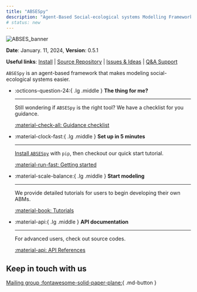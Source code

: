 ```yaml
---
title: "ABSESpy"
description: "Agent-Based Social-ecological systems Modelling Framework in Python"
# status: new
---
```

![ABSES_banner](https://songshgeo-picgo-1302043007.cos.ap-beijing.myqcloud.com/uPic/CleanShot%202023-10-19%20at%2019.08.12@2x.png)

<!-- Language: [English Readme](#) | [简体中文](README_ch) -->

**Date**: January. 11, 2024, **Version**: 0.5.1

**Useful links**: [Install](home/Installation.md) | [Source Repository](https://github.com/ABSESpy/ABSESpy) | [Issues & Ideas](https://github.com/ABSESpy/ABSESpy/issues) | [Q&A Support](https://github.com/ABSESpy/ABSESpy/discussions)

`ABSESpy` is an agent-based framework that makes modeling social-ecological systems easier.

<div class="grid cards" markdown>

-   :octicons-question-24:{ .lg .middle } __The thing for me?__

    ---

    Still wondering if `ABSESpy` is the right tool?
    We have a checklist for you guidance.

    [:material-check-all: Guidance checklist](home/guide_checklist.md)

-   :material-clock-fast:{ .lg .middle } __Set up in 5 minutes__

    ---

    [Install `ABSESpy`](home/Installation.md) with `pip`, then checkout our quick start tutorial.

    [:material-run-fast: Getting started](home/get_started.md)

-   :material-scale-balance:{ .lg .middle } __Start modeling__

    ---

    We provide detailed tutorials for users to begin developing their own ABMs.

    [:material-book: Tutorials](tutorial/tutorial.md)

-   :material-api:{ .lg .middle } __API documentation__

    ---

    For advanced users, check out source codes.

    [:material-api: API References](api/api.md)

</div>

## Keep in touch with us

[Mailing group :fontawesome-solid-paper-plane:](https://groups.google.com/g/absespy){ .md-button }

<!-- links -->
